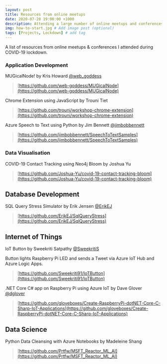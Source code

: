 ```yaml
---
layout: post
title: Resources from online meetups
date: 2020-07-28 19:00:00 +1000
description: Attending a large number of online meetups and conferences during COVID-19 lockdown, this is a list of the interesting and useful projects and tutorials. # Add post description (optional)
img: how-to-start.jpg # Add image post (optional)
tags: [Projects, Lockdown] # add tag
---
```


A list of resources from online meetups & conferences I attended during COVID-19 lockdown.

### **Application Development**

MUGicalNode! by Kris Howard [@web_goddess](https://twitter.com/web_goddess)

> [https://github.com/web-goddess/MUGicalNode](https://github.com/web-goddess/MUGicalNode)

Chrome Extension using JavaScript by Trouni Tiet

> [https://github.com/trouni/workshop-chrome-extension](https://github.com/trouni/workshop-chrome-extension)

Azure Speech to Text using Python by Jim Bennett [@jimbobbennett](https://twitter.com/jimbobbennett)

> [https://github.com/jimbobbennett/SpeechToTextSamples](https://github.com/jimbobbennett/SpeechToTextSamples)


### **Data Visualisation**

COVID-19 Contact Tracking using Neo4j Bloom by Joshua Yu

> [https://github.com/Joshua-Yu/covid-19-contact-tracking-bloom](https://github.com/Joshua-Yu/covid-19-contact-tracking-bloom)


## **Database Development**

SQL Query Stress Simulator by Erik Jensen [@ErikEJ](https://twitter.com/ErikEJ)

> [https://github.com/ErikEJ/SqlQueryStress](https://github.com/ErikEJ/SqlQueryStress)


## **Internet of Things**

IoT Button by Sweekriti Satpathy [@SweekritiS](https://twitter.com/SweekritiS)

Button lights Raspberry Pi LED and sends a Tweet via Azure IoT Hub and Azure Logic Apps.

> [https://github.com/Sweekriti91/IoTButton](https://github.com/Sweekriti91/IoTButton)


.NET Core C# app on Raspberry Pi using Azure IoT by Dave Glover [@dglover](https://twitter.com/dglover)

> [https://github.com/gloveboxes/Create-RaspberryPi-dotNET-Core-C-Sharp-IoT-Applications](https://github.com/gloveboxes/Create-RaspberryPi-dotNET-Core-C-Sharp-IoT-Applications)


## **Data Science**

Python Data Cleansing with Azure Notebooks by Madeleine Shang

> [https://github.com/Prtfw/MSFT_Reactor_ML_AI](https://github.com/Prtfw/MSFT_Reactor_ML_AI)
